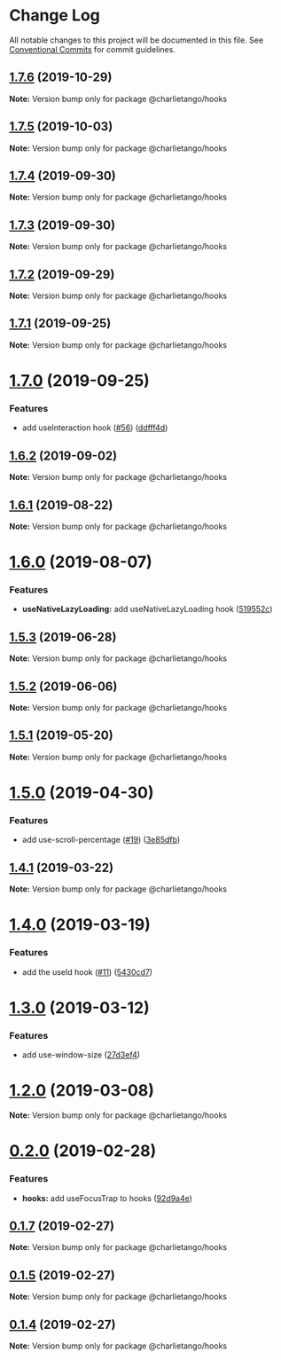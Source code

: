 # Change Log

All notable changes to this project will be documented in this file.
See [Conventional Commits](https://conventionalcommits.org) for commit guidelines.

## [1.7.6](https://github.com/charlie-tango/hooks/compare/@charlietango/hooks@1.7.5...@charlietango/hooks@1.7.6) (2019-10-29)

**Note:** Version bump only for package @charlietango/hooks

## [1.7.5](https://github.com/charlie-tango/hooks/compare/@charlietango/hooks@1.7.4...@charlietango/hooks@1.7.5) (2019-10-03)

**Note:** Version bump only for package @charlietango/hooks

## [1.7.4](https://github.com/charlie-tango/hooks/compare/@charlietango/hooks@1.7.3...@charlietango/hooks@1.7.4) (2019-09-30)

**Note:** Version bump only for package @charlietango/hooks

## [1.7.3](https://github.com/charlie-tango/hooks/compare/@charlietango/hooks@1.7.2...@charlietango/hooks@1.7.3) (2019-09-30)

**Note:** Version bump only for package @charlietango/hooks

## [1.7.2](https://github.com/charlie-tango/hooks/compare/@charlietango/hooks@1.7.1...@charlietango/hooks@1.7.2) (2019-09-29)

**Note:** Version bump only for package @charlietango/hooks

## [1.7.1](https://github.com/charlie-tango/hooks/compare/@charlietango/hooks@1.7.0...@charlietango/hooks@1.7.1) (2019-09-25)

**Note:** Version bump only for package @charlietango/hooks

# [1.7.0](https://github.com/charlie-tango/hooks/compare/@charlietango/hooks@1.6.2...@charlietango/hooks@1.7.0) (2019-09-25)

### Features

- add useInteraction hook ([#56](https://github.com/charlie-tango/hooks/issues/56)) ([ddfff4d](https://github.com/charlie-tango/hooks/commit/ddfff4d))

## [1.6.2](https://github.com/charlie-tango/hooks/compare/@charlietango/hooks@1.6.1...@charlietango/hooks@1.6.2) (2019-09-02)

**Note:** Version bump only for package @charlietango/hooks

## [1.6.1](https://github.com/charlie-tango/hooks/compare/@charlietango/hooks@1.6.0...@charlietango/hooks@1.6.1) (2019-08-22)

**Note:** Version bump only for package @charlietango/hooks

# [1.6.0](https://github.com/charlie-tango/hooks/compare/@charlietango/hooks@1.5.3...@charlietango/hooks@1.6.0) (2019-08-07)

### Features

- **useNativeLazyLoading:** add useNativeLazyLoading hook ([519552c](https://github.com/charlie-tango/hooks/commit/519552c))

## [1.5.3](https://github.com/charlie-tango/hooks/compare/@charlietango/hooks@1.5.2...@charlietango/hooks@1.5.3) (2019-06-28)

**Note:** Version bump only for package @charlietango/hooks

## [1.5.2](https://github.com/charlie-tango/hooks/compare/@charlietango/hooks@1.5.1...@charlietango/hooks@1.5.2) (2019-06-06)

**Note:** Version bump only for package @charlietango/hooks

## [1.5.1](https://github.com/charlie-tango/hooks/compare/@charlietango/hooks@1.5.0...@charlietango/hooks@1.5.1) (2019-05-20)

**Note:** Version bump only for package @charlietango/hooks

# [1.5.0](https://github.com/charlie-tango/hooks/compare/@charlietango/hooks@1.4.1...@charlietango/hooks@1.5.0) (2019-04-30)

### Features

- add use-scroll-percentage ([#19](https://github.com/charlie-tango/hooks/issues/19)) ([3e85dfb](https://github.com/charlie-tango/hooks/commit/3e85dfb))

## [1.4.1](https://github.com/charlie-tango/hooks/compare/@charlietango/hooks@1.4.0...@charlietango/hooks@1.4.1) (2019-03-22)

**Note:** Version bump only for package @charlietango/hooks

# [1.4.0](https://github.com/charlie-tango/hooks/compare/@charlietango/hooks@1.3.0...@charlietango/hooks@1.4.0) (2019-03-19)

### Features

- add the useId hook ([#11](https://github.com/charlie-tango/hooks/issues/11)) ([5430cd7](https://github.com/charlie-tango/hooks/commit/5430cd7))

# [1.3.0](https://github.com/charlie-tango/hooks/compare/@charlietango/hooks@1.2.0...@charlietango/hooks@1.3.0) (2019-03-12)

### Features

- add use-window-size ([27d3ef4](https://github.com/charlie-tango/hooks/commit/27d3ef4))

# [1.2.0](https://github.com/charlie-tango/hooks/compare/@charlietango/hooks@0.2.0...@charlietango/hooks@1.2.0) (2019-03-08)

**Note:** Version bump only for package @charlietango/hooks

# [0.2.0](https://github.com/charlie-tango/hooks/compare/@charlietango/hooks@0.1.7...@charlietango/hooks@0.2.0) (2019-02-28)

### Features

- **hooks:** add useFocusTrap to hooks ([92d9a4e](https://github.com/charlie-tango/hooks/commit/92d9a4e))

## [0.1.7](https://github.com/charlie-tango/hooks/compare/@charlietango/hooks@0.1.5...@charlietango/hooks@0.1.7) (2019-02-27)

**Note:** Version bump only for package @charlietango/hooks

## [0.1.5](https://github.com/charlie-tango/hooks/compare/@charlietango/hooks@0.1.4...@charlietango/hooks@0.1.5) (2019-02-27)

**Note:** Version bump only for package @charlietango/hooks

## [0.1.4](https://github.com/charlie-tango/hooks/compare/@charlietango/hooks@0.1.3...@charlietango/hooks@0.1.4) (2019-02-27)

**Note:** Version bump only for package @charlietango/hooks
